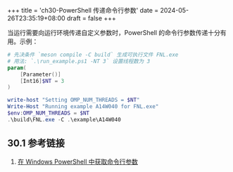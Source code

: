 +++
title = 'ch30-PowerShell 传递命令行参数'
date = 2024-05-26T23:35:19+08:00
draft = false
+++

当运行需要向运行环境传递自定义参数时，PowerShell 的命令行参数传递十分有用。示例：

```powershell
# 先决条件 `meson compile -C build` 生成可执行文件 FNL.exe
# 用法: `.\run_example.ps1 -NT 3` 设置线程数为 3
param(
    [Parameter()]
    [Int16]$NT = 3
)

write-host "Setting OMP_NUM_THREADS = $NT"
Write-Host "Running example A14W040 for FNL.exe"
$env:OMP_NUM_THREADS = $NT
.\build\FNL.exe -C .\example\A14W040
```

## 30.1 参考链接

1. [在 Windows PowerShell 中获取命令行参数](https://www.delftstack.com/zh/howto/powershell/command-line-arguments-in-powershell/)
